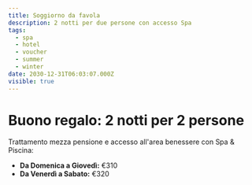 ```yaml
---
title: Soggiorno da favola
description: 2 notti per due persone con accesso Spa
tags:
  - spa
  - hotel
  - voucher
  - summer
  - winter
date: 2030-12-31T06:03:07.000Z
visible: true
---
```

# Buono regalo: 2 notti per 2 persone

Trattamento mezza pensione e accesso all'area benessere con Spa & Piscina:

- **Da Domenica a Giovedì:** €310
- **Da Venerdì a Sabato:** €320